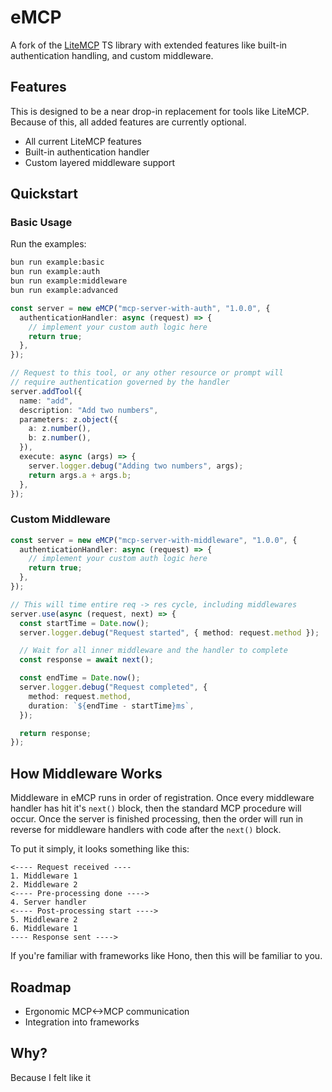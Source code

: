 # eMCP

A fork of the [LiteMCP](https://github.com/wong2/litemcp) TS library with extended features like built-in authentication handling, and custom middleware.

## Features

This is designed to be a near drop-in replacement for tools like LiteMCP. Because of this, all added features are currently optional.

- All current LiteMCP features
- Built-in authentication handler
- Custom layered middleware support

## Quickstart

### Basic Usage

Run the examples:

```bash
bun run example:basic
bun run example:auth
bun run example:middleware
bun run example:advanced
```

```ts
const server = new eMCP("mcp-server-with-auth", "1.0.0", {
  authenticationHandler: async (request) => {
    // implement your custom auth logic here
    return true;
  },
});

// Request to this tool, or any other resource or prompt will
// require authentication governed by the handler
server.addTool({
  name: "add",
  description: "Add two numbers",
  parameters: z.object({
    a: z.number(),
    b: z.number(),
  }),
  execute: async (args) => {
    server.logger.debug("Adding two numbers", args);
    return args.a + args.b;
  },
});
```

### Custom Middleware

```ts
const server = new eMCP("mcp-server-with-middleware", "1.0.0", {
  authenticationHandler: async (request) => {
    // implement your custom auth logic here
    return true;
  },
});

// This will time entire req -> res cycle, including middlewares
server.use(async (request, next) => {
  const startTime = Date.now();
  server.logger.debug("Request started", { method: request.method });

  // Wait for all inner middleware and the handler to complete
  const response = await next();

  const endTime = Date.now();
  server.logger.debug("Request completed", {
    method: request.method,
    duration: `${endTime - startTime}ms`,
  });

  return response;
});
```

## How Middleware Works

Middleware in eMCP runs in order of registration. Once every middleware handler has hit it's `next()` block, then the standard MCP procedure will occur. Once the server is finished processing, then the order will run in reverse for middleware handlers with code after the `next()` block.

To put it simply, it looks something like this:

```
<---- Request received ----
1. Middleware 1
2. Middleware 2
<---- Pre-processing done ---->
4. Server handler
<---- Post-processing start ---->
5. Middleware 2
6. Middleware 1
---- Response sent ---->
```

If you're familiar with frameworks like Hono, then this will be familiar to you.

## Roadmap

- Ergonomic MCP<->MCP communication
- Integration into frameworks

## Why?

Because I felt like it
